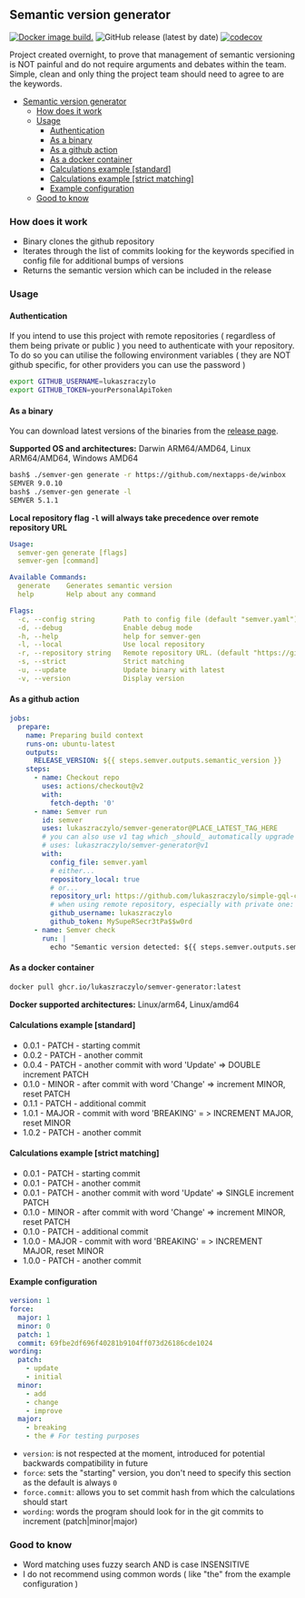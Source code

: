 ## Semantic version generator

[![Docker image build.](https://github.com/lukaszraczylo/semver-generator/actions/workflows/release.yaml/badge.svg)](https://github.com/lukaszraczylo/semver-generator/actions/workflows/release.yaml) ![GitHub release (latest by date)](https://img.shields.io/github/v/release/lukaszraczylo/semver-generator) [![codecov](https://codecov.io/gh/lukaszraczylo/semver-generator/branch/main/graph/badge.svg?token=FY9BKETB59)](https://codecov.io/gh/lukaszraczylo/semver-generator)

Project created overnight, to prove that management of semantic versioning is NOT painful and do not require arguments and debates within the team. Simple, clean and only thing the project team should need to agree to are the keywords.

- [Semantic version generator](#semantic-version-generator)
  - [How does it work](#how-does-it-work)
  - [Usage](#usage)
    - [Authentication](#authentication)
    - [As a binary](#as-a-binary)
    - [As a github action](#as-a-github-action)
    - [As a docker container](#as-a-docker-container)
    - [Calculations example [standard]](#calculations-example-standard)
    - [Calculations example [strict matching]](#calculations-example-strict-matching)
    - [Example configuration](#example-configuration)
  - [Good to know](#good-to-know)

### How does it work

* Binary clones the github repository
* Iterates through the list of commits looking for the keywords specified in config file for additional bumps of versions
* Returns the semantic version which can be included in the release

### Usage

#### Authentication

If you intend to use this project with remote repositories ( regardless of them being private or public ) you need to authenticate with your repository.
To do so you can utilise the following environment variables ( they are NOT github specific, for other providers you can use the password )

```bash
export GITHUB_USERNAME=lukaszraczylo
export GITHUB_TOKEN=yourPersonalApiToken
```

#### As a binary

You can download latest versions of the binaries from the [release page](https://github.com/lukaszraczylo/semver-generator/releases/latest).

**Supported OS and architectures:**
Darwin ARM64/AMD64, Linux ARM64/AMD64, Windows AMD64

```bash
bash$ ./semver-gen generate -r https://github.com/nextapps-de/winbox
SEMVER 9.0.10
bash$ ./semver-gen generate -l
SEMVER 5.1.1
```

**Local repository flag `-l` will always take precedence over remote repository URL**

```yaml
Usage:
  semver-gen generate [flags]
  semver-gen [command]

Available Commands:
  generate    Generates semantic version
  help        Help about any command

Flags:
  -c, --config string       Path to config file (default "semver.yaml")
  -d, --debug               Enable debug mode
  -h, --help                help for semver-gen
  -l, --local               Use local repository
  -r, --repository string   Remote repository URL. (default "https://github.com/lukaszraczylo/simple-gql-client")
  -s, --strict              Strict matching
  -u, --update              Update binary with latest
  -v, --version             Display version
```

#### As a github action

```yaml
jobs:
  prepare:
    name: Preparing build context
    runs-on: ubuntu-latest
    outputs:
      RELEASE_VERSION: ${{ steps.semver.outputs.semantic_version }}
    steps:
      - name: Checkout repo
        uses: actions/checkout@v2
        with:
          fetch-depth: '0'
      - name: Semver run
        id: semver
        uses: lukaszraczylo/semver-generator@PLACE_LATEST_TAG_HERE
        # you can also use v1 tag which _should_ automatically upgrade to latest
        # uses: lukaszraczylo/semver-generator@v1
        with:
          config_file: semver.yaml
          # either...
          repository_local: true
          # or...
          repository_url: https://github.com/lukaszraczylo/simple-gql-client
          # when using remote repository, especially with private one:
          github_username: lukaszraczylo
          github_token: MySupeRSecr3tPa$$w0rd
      - name: Semver check
        run: |
          echo "Semantic version detected: ${{ steps.semver.outputs.semantic_version }}"
```

#### As a docker container

```bash
docker pull ghcr.io/lukaszraczylo/semver-generator:latest
```

**Docker supported architectures:**
Linux/arm64, Linux/amd64

#### Calculations example [standard]

* 0.0.1 - PATCH - starting commit
* 0.0.2 - PATCH - another commit
* 0.0.4 - PATCH - another commit with word 'Update' => DOUBLE increment PATCH
* 0.1.0 - MINOR - after commit with word 'Change' => increment MINOR, reset PATCH
* 0.1.1 - PATCH - additional commit
* 1.0.1 - MAJOR - commit with word 'BREAKING' = > INCREMENT MAJOR, reset MINOR
* 1.0.2 - PATCH - another commit

#### Calculations example [strict matching]

* 0.0.1 - PATCH - starting commit
* 0.0.1 - PATCH - another commit
* 0.0.1 - PATCH - another commit with word 'Update' => SINGLE increment PATCH
* 0.1.0 - MINOR - after commit with word 'Change' => increment MINOR, reset PATCH
* 0.1.0 - PATCH - additional commit
* 1.0.0 - MAJOR - commit with word 'BREAKING' = > INCREMENT MAJOR, reset MINOR
* 1.0.0 - PATCH - another commit

#### Example configuration

```yaml
version: 1
force:
  major: 1
  minor: 0
  patch: 1
  commit: 69fbe2df696f40281b9104ff073d26186cde1024
wording:
  patch:
    - update
    - initial
  minor:
    - add
    - change
    - improve
  major:
    - breaking
    - the # For testing purposes
```

* `version`: is not respected at the moment, introduced for potential backwards compatibility in future
* `force`: sets the "starting" version, you don't need to specify this section as the default is always `0`
* `force.commit`: allows you to set commit hash from which the calculations should start
* `wording`: words the program should look for in the git commits to increment (patch|minor|major)

### Good to know

* Word matching uses fuzzy search AND is case INSENSITIVE
* I do not recommend using common words ( like "the" from the example configuration )